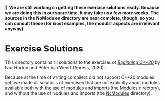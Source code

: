 :construction: **We are still working on getting these exercise solutions ready. Because we are doing this in our spare time, it may take us a few more weeks. The sources in the NoModules directory are near complete, though, so you can consult these (for most examples, the modular aspects are irrelevant anyway).**

# Exercise Solutions

This directory contains all solutions to the exercises of
[*Beginning C++20*](https://www.apress.com/9781484258835) by Ivor Horton and Peter Van Weert (Apress, 2020).

Because at the time of writing compilers did not support C++20 modules yet, 
we made all solutions of exercises that are not explicitly about modules 
available both with the use of modules and imports (the [Modules](Modules) directory),
and without the use of modules and imports (the [NoModules](NoModules) directory).
